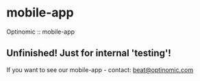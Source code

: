 mobile-app
==========

Optinomic :: mobile-app



## Unfinished!  Just for internal 'testing'!       
If you want to see our mobile-app - contact: beat@optinomic.com
